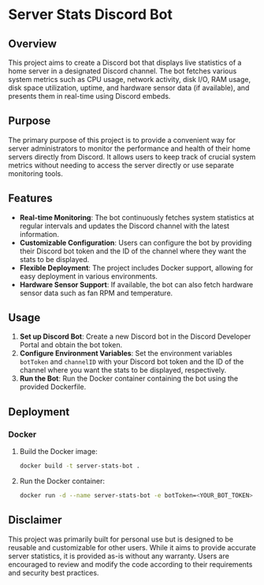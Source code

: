 # Server Stats Discord Bot

## Overview
This project aims to create a Discord bot that displays live statistics of a home server in a designated Discord channel. The bot fetches various system metrics such as CPU usage, network activity, disk I/O, RAM usage, disk space utilization, uptime, and hardware sensor data (if available), and presents them in real-time using Discord embeds.

## Purpose
The primary purpose of this project is to provide a convenient way for server administrators to monitor the performance and health of their home servers directly from Discord. It allows users to keep track of crucial system metrics without needing to access the server directly or use separate monitoring tools.

## Features
- **Real-time Monitoring**: The bot continuously fetches system statistics at regular intervals and updates the Discord channel with the latest information.
- **Customizable Configuration**: Users can configure the bot by providing their Discord bot token and the ID of the channel where they want the stats to be displayed.
- **Flexible Deployment**: The project includes Docker support, allowing for easy deployment in various environments.
- **Hardware Sensor Support**: If available, the bot can also fetch hardware sensor data such as fan RPM and temperature.

## Usage
1. **Set up Discord Bot**: Create a new Discord bot in the Discord Developer Portal and obtain the bot token.
2. **Configure Environment Variables**: Set the environment variables `botToken` and `channelID` with your Discord bot token and the ID of the channel where you want the stats to be displayed, respectively.
3. **Run the Bot**: Run the Docker container containing the bot using the provided Dockerfile.

## Deployment
### Docker
1. Build the Docker image:
   ```bash
   docker build -t server-stats-bot .
   ```
2. Run the Docker container:
   ```bash
   docker run -d --name server-stats-bot -e botToken=<YOUR_BOT_TOKEN> -e channelID=<YOUR_CHANNEL_ID> server-stats-bot
   ```

## Disclaimer
This project was primarily built for personal use but is designed to be reusable and customizable for other users. While it aims to provide accurate server statistics, it is provided as-is without any warranty. Users are encouraged to review and modify the code according to their requirements and security best practices.